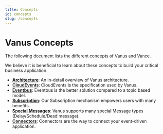 ```yaml
---
title: Concepts
id: concepts
slug: /concepts
---
```


# Vanus Concepts

The following document lists the different concepts of Vanus and Vance.

We believe it is beneficial to learn about these concepts to build your critical business application.

- **[Architecture](concepts/architecture)**: An in-detail overview of Vanus architecture.
- **[CloudEvents](concepts/cloudEvents)**: CloudEvents is the specification used by Vanus.
- **[Eventbus](concepts/eventbus)**: Eventbus is the better solution compared to a topic based model.
- **[Subscription](concepts/subscription)**: Our Subscription mechanism empowers users with many benefits.
- **[Special Messages](concepts/special-messages)**: Vanus supports many special Message types (Delay/Schedule/Dead message).
- **[Connectors](concepts/connector.md)**: Connectors are the way to connect your event-driven application.